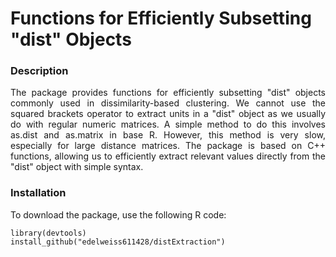 # Functions for Efficiently Subsetting "dist" Objects

### Description
<p align="justify"> 
The package provides functions for efficiently subsetting "dist" objects commonly used in dissimilarity-based clustering. We cannot use the squared brackets operator to extract units in a "dist" object as we usually do with regular numeric matrices. A simple method to do this involves as.dist and as.matrix in base R. However, this method is very slow, especially for large distance matrices. The package is based on C++ functions, allowing us to efficiently extract relevant values directly from the "dist" object with simple syntax. </p>

### Installation

<p align="justify"> 
To download the package, use the following R code: </p> 

```
library(devtools)
install_github("edelweiss611428/distExtraction") 
```
